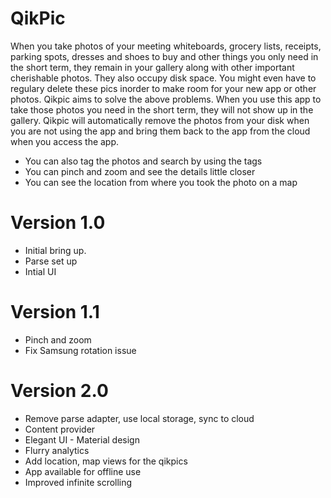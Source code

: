 # QikPic

When you take photos of your meeting whiteboards, grocery lists, receipts, parking spots, dresses and shoes to buy and other things you only need in the short term, they remain in your gallery along with other important cherishable photos. They also occupy disk space. You might even have to regulary delete these pics inorder to make room for your new app or other photos. Qikpic aims to solve the above problems. When you use this app to take those photos you need in the short term, they will not show up in the gallery. Qikpic will automatically remove the photos from your disk when you are not using the app and bring them back to the app from the cloud when you access the app. 

- You can also tag the photos and search by using the tags
- You can pinch and zoom and see the details little closer
- You can see the location from where you took the photo on a map

# Version 1.0
  - Initial bring up.
  - Parse set up
  - Intial UI
  
# Version 1.1
  - Pinch and zoom
  - Fix Samsung rotation issue

# Version 2.0
  - Remove parse adapter, use local storage, sync to cloud
  - Content provider
  - Elegant UI - Material design
  - Flurry analytics
  - Add location, map views for the qikpics
  - App available for offline use
  - Improved infinite scrolling
